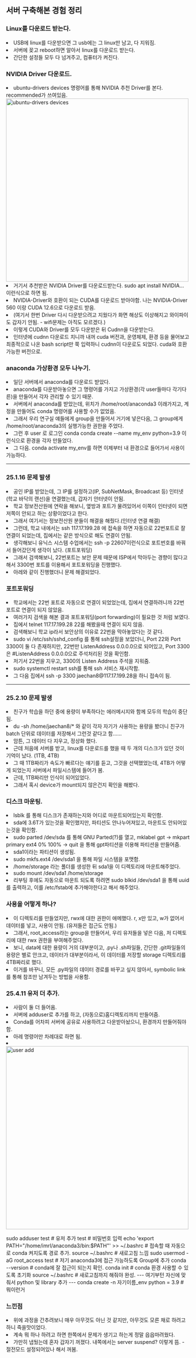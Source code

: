 ## 서버 구축해본 경험 정리
### Linux를 다운로드 받는다.
<li> USB에 linux를 다운받으면 그 usb에는 그 linux만 남고, 다 지워짐. </li>
<li> 서버에 꽂고 reboot하면 알아서 linux를 다운로드 받는다. </li>
<li> 간단한 설정들 모두 다 넘겨주고, 컴퓨터가 켜진다. </li>

### NVIDIA Driver 다운로드.
<li> ubuntu-drivers devices 명령어를 통해 NVIDIA 추천 Driver를 본다. recommended가 쓰여있음. </li>
<img src="https://github.com/wjdwocks/ML-DNN/raw/main/markdown/25년/25.1.22/ubuntu-drivers devices.png" alt="ubuntu-drivers devices" width="500">
<li> 거기서 추천받은 NVIDIA Driver를 다운로드받는다. sudo apt install NVIDIA... 이런식으로 하면 됨. </li>
<li> NVIDIA-Driver와 호환이 되는 CUDA를 다운로드 받아야함. 나는 NVIDIA-Driver 560 이랑 CUDA 12.6으로 다운로드 받음. </li>
<li> (여기서 한번 Driver 다시 다운받으려고 지웠다가 화면 해상도 이상해지고 와이파이도 갑자기 안됨. - wifi문제는 아직도 모르겠다.) </li>
<li> 이렇게 CUDA와 Driver를 모두 다운받은 뒤 Cudnn을 다운받는다. </li>
<li> 인터넷에 cudnn 다운로드 치니까 내꺼 cuda 버전과, 운영체제, 환경 등을 물어보고 최종적으로 나온 bash script만 쭉 입력하니 cudnn이 다운로도 되었다. cuda와 호환 가능한 버전으로. </li>

### anaconda 가상환경 모두 나누기.
<li> 일단 서버에서 anaconda를 다운로드 받았다. </li>
<li> anaconda를 다운받아놓으면 그 명령어를 가지고 가상환경(각 user들마다 각기다른)을 만들어서 각자 관리할 수 있기 때문. </li>
<li> 서버에서 anaconda를 받았는데, 위치가 /home/root/anaconda3 이래가지고, 계정을 만들어도 conda 명령어를 사용할 수가 없었음. </li>
<li> 그래서 우리 연구실 얘들에게 group을 만들어서 거기에 넣은다음, 그 group에게 /home/root/anaconda3의 실행가능한 권한을 주었다. </li>
<li> 그런 후 user 로 로그인 conda conda create --name my_env python=3.9 이런식으로 환경을 각자 만들었다. </li>
<li> 그 다음. conda activate my_env를 하면 이제부터 내 환경으로 들어가서 사용이 가능하다. </li>

---
### 25.1.16 문제 발생
<li> 공인 IP를 받았는데, 그 IP를 설정하고(IP, SubNetMask, Broadcast 등) 인터넷(학교 바닥의 랜선)을 연결했는데, 갑자기 안터넷이 안됨. </li>
<li> 학교 정보전산원에 연락을 해보니, 옆방과 포트가 물려있어서 이쪽이 인터넷이 되면 저쪽이 안되고 하는 상황이었다고 한다. </li>
<li> 그래서 여기서는 정보전산원 분들이 해결을 해줬다.(인터넷 연결 해결) </li>
<li> 그런데, 학교 내에서는 ssh 117.17.199.28 에 접속을 하면 자동으로 22번포트로 잘 연결이 되었는데, 집에서는 같은 방식으로 해도 연결이 안됨. </li>
<li> 생각해보니 유닉스 시스템 수업에서는 ssh -p 22607이런식으로 포트번호를 바꿔서 들어갔던게 생각이 났다. (포트포워딩) </li>
<li> 그래서 검색해보니, 22번포트는 보안 문제 때문에 ISP에서 막아두는 경향이 많다고 해서 3300번 포트를 이용해서 포트포워딩을 진행했다. </li>
<li> 아레와 같이 진행했더니 문제 해결되었다. </li>

### 포트포워딩
<li> 학교에서는 22번 포트로 자동으로 연결이 되었었는데, 집에서 연결하려니까 22번 포트로 연결이 되지 않았음. </li>
<li> 여러가지 검색을 해본 결과 포트포워딩(port forwarding)이 필요한 것 처럼 보였다. </li>
<li> 집에서 telnet 117.17.199.28 22를 해봤을때 연결이 되지 않음. </li>
<li> 검색해보니 학교 ip라서 보안상의 이유로 22번을 막아놓았다는 것 같다. </li>
<li> sudo vi /etc/ssh/sshd_config 를 통해 ssh설정을 보았더니, Port 22와 Port 3300이 둘 다 존재하지만, 22번만 ListenAddress 0.0.0.0으로 되어있고, Port 3300은 #ListenAddress 0.0.0.0으로 주석처리된 것을 확인함. </li>
<li> 저기서 22번을 지우고, 3300의 Listen Address 주석을 지워줌. </li>
<li> sudo systemctl restart ssh를 통해 ssh 서비스 재시작함. </li>
<li> 그 다음 집에서 ssh -p 3300 jaechan8@117.17.199.28을 하니 접속이 됨. </li>

---
### 25.2.10 문제 발생
<li> 친구가 학습을 하던 중에 용량이 부족하다는 에러메시지와 함께 모두의 학습이 중단됨. </li>
<li> du -sh /home/jaechan8/* 와 같이 각자 자기가 사용하는 용량을 봤더니 친구가 batch 단위로 데이터를 저장해서 그런것 같다고 함...... </li>
<li> 암튼, 그 데이터 다 지우고, 정상화 했다. </li>
<li> 근데 처음에 서버를 받고, linux를 다운로드를 했을 때 두 개의 디스크가 있던 것이 기억이 났다. (1TB, 4TB) </li>
<li> 그 때 1TB짜리가 속도가 빠르다는 얘기를 듣고, 그것을 선택했었는데, 4TB가 어떻게 되었는지 서버에서 파일시스템에 들어가 봄. </li>
<li> 근데, 1TB짜리만 인식이 되어있었다. </li>
<li> 그래서 혹시 device가 mount되지 않은건지 확인을 해봤다. </li>


### 디스크 마운팅.
<li> lsblk 를 통해 디스크가 존재하는지와 어디로 마운트되어있는지 확인함. </li>
<li> sda에 3.6T가 있는것을 확인했지만, 파티션도 안나누어져있고, 마운트도 안되어있는것을 확인함. </li>
<li> sudo parted /dev/sda 를 통해 GNU Parted(?)를 열고, mklabel gpt -> mkpart primary ext4 0% 100% -> quit 을 통해 gpt파티션을 이용해 파티션을 만들어줌. </li>
<li> sda1이라는 파티션이 생성됨. </li>
<li> sudo mkfs.ext4 /dev/sda1 을 통해 파일 시스템을 포맷함. </li>
<li> /home/storage 라는 폴더를 생성한 뒤 sda1을 이 디렉토리에 마운트해주었다. </li>
<li> sudo mount /dev/sda1 /home/storage </li>
<li> 리부팅 후에도 자동으로 마운트 되도록 하려면 sudo blkid /dev/sda1 을 통해 uuid를 출력하고, 이를 /etc/fstab에 추가해야한다고 해서 해주었다. </li>

### 사용을 어떻게 하나?
<li> 이 디렉토리를 만들었지만, rwx에 대한 권한이 애메했다. r, x만 있고, w가 없어서 데이터를 넣고, 사용이 안됨. (유저들은 접근도 안됨.) </li>
<li> 그래서, root_access라는 group을 만들어서, 우리 유저들을 넣은 다음, 저 디렉토리에 대한 rwx 권한을 부여해주었다. </li>
<li> 보니, data에 대한 용량이 거의 대부분이고, .py나 .sh파일들, 간단한 .git파일들의 용량은 별로 안크고, 데이터가 대부분이라서, 이 데이터를 저장할 storage 디렉토리를 4TB짜리로 했다. </li>
<li> 이거를 바꾸니, 모든 .py파일의 데이터 경로를 바꾸고 싶지 않아서, symbolic link를 통해 참조만 남겨두는 방법을 사용함. </li>

### 25.4.11 유저 더 추가.
<li> 사람이 둘 더 들어옴. </li>
<li> 서버에 adduser로 추가를 하고, (자동으로)홈디렉토리까지 만들어줌. </li>
<li> Conda를 어차피 서버에 공유로 사용하려고 다운받아놨으니, 환경까지 만들어줘야함. </li>
<li> 아레 명령어만 차례대로 하면 됨. <li>
<img src="https://github.com/wjdwocks/ML-DNN/raw/main/markdown/25년/Study/server.png" alt="user add" width="500">

sudo adduser test # 유저 추가
test # 비밀번호 입력
echo 'export PATH="/home/imrl/anaconda3/bin:$PATH"' >> ~/.bashrc # 접속할 때 자동으로 conda 켜지도록 경로 추가.
source ~/.bashrc # 새로고침 느낌
sudo usermod -aG root_access test # 저기 anaconda3에 접근 가능하도록 Group에 추가
conda --version # conda에 잘 접근이 되는지 확인.
conda init # conda 환경 사용할 수 있도록 초기화
source ~/.bashrc # 새로고침까지 해줘야 완성.
--- 여기부턴 자신에 맞춰서 python 및 library 추가 ---
conda create -n 자기이름_env python = 3.9 # 뭐이런거


### 느낀점
<li> 위에 과정을 간추려보니 매우 아무것도 아닌 것 같지만, 아무것도 모른 채로 하려고 하니 죽을맛이었다. </li>
<li> 계속 뭐 하나 하려고 하면 한쪽에서 문제가 생기고 하는게 정말 읍읍마려웠다. </li>
<li> 가만히 냅뒀는데 혼자 갑자기 꺼졌다. 내쪽에서는 server suspend? 이렇게 뜸. - 절전모드 설정되어있나 해서 꺼봄. </li>
